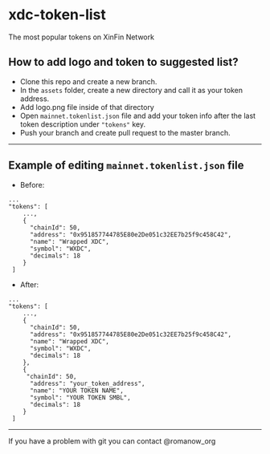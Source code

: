 # xdc-token-list
The most popular tokens on XinFin Network


## How to add logo and token to suggested list?

 - Clone this repo and create a new branch.
 - In the `assets` folder, create a new directory and call it as your token address.
 - Add logo.png file inside of that directory
 - Open `mainnet.tokenlist.json` file and add your token info after the last token description under `"tokens"` key.
 - Push your branch and create pull request to the master branch.

---

## Example of editing `mainnet.tokenlist.json` file
- Before: 
```
...
"tokens": [
    ...,
    {
      "chainId": 50,
      "address": "0x951857744785E80e2De051c32EE7b25f9c458C42",
      "name": "Wrapped XDC",
      "symbol": "WXDC",
      "decimals": 18
    }
 ]
```
- After: 
```
...
"tokens": [
    ...,
    {
      "chainId": 50,
      "address": "0x951857744785E80e2De051c32EE7b25f9c458C42",
      "name": "Wrapped XDC",
      "symbol": "WXDC",
      "decimals": 18
    },
    {
     "chainId": 50,
      "address": "your_token_address",
      "name": "YOUR TOKEN NAME",
      "symbol": "YOUR TOKEN SMBL",
      "decimals": 18
    }
 ]
```

---
If you have a problem with git you can contact @romanow_org
